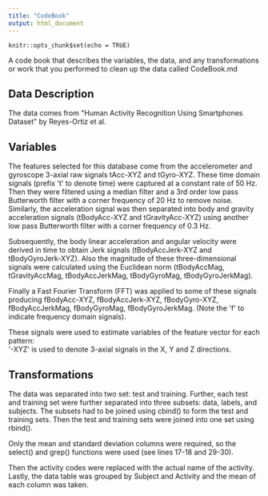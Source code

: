 ```yaml
---
title: "CodeBook"
output: html_document
---
```


```{r setup, include=FALSE}
knitr::opts_chunk$set(echo = TRUE)
```

A code book that describes the variables, the data, and any transformations or work that you performed to clean up the data called CodeBook.md

## Data Description
The data comes from "Human Activity Recognition Using Smartphones Dataset" by Reyes-Ortiz et al.

## Variables
The features selected for this database come from the accelerometer and gyroscope 3-axial raw signals tAcc-XYZ and tGyro-XYZ. These time domain signals (prefix 't' to denote time) were captured at a constant rate of 50 Hz. Then they were filtered using a median filter and a 3rd order low pass Butterworth filter with a corner frequency of 20 Hz to remove noise. Similarly, the acceleration signal was then separated into body and gravity acceleration signals (tBodyAcc-XYZ and tGravityAcc-XYZ) using another low pass Butterworth filter with a corner frequency of 0.3 Hz. 

Subsequently, the body linear acceleration and angular velocity were derived in time to obtain Jerk signals (tBodyAccJerk-XYZ and tBodyGyroJerk-XYZ). Also the magnitude of these three-dimensional signals were calculated using the Euclidean norm (tBodyAccMag, tGravityAccMag, tBodyAccJerkMag, tBodyGyroMag, tBodyGyroJerkMag). 

Finally a Fast Fourier Transform (FFT) was applied to some of these signals producing fBodyAcc-XYZ, fBodyAccJerk-XYZ, fBodyGyro-XYZ, fBodyAccJerkMag, fBodyGyroMag, fBodyGyroJerkMag. (Note the 'f' to indicate frequency domain signals). 

These signals were used to estimate variables of the feature vector for each pattern:  
'-XYZ' is used to denote 3-axial signals in the X, Y and Z directions.

## Transformations
The data was separated into two set: test and training. Further, each test and training set were further separated into three subsets: data, labels, and subjects. The subsets had to be joined using cbind() to form the test and training sets. Then the test and training sets were joined into one set using rbind().

Only the mean and standard deviation columns were required, so the select() and grep() functions were used (see lines 17-18 and 29-30).

Then the activity codes were replaced with the actual name of the activity. Lastly, the data table was grouped by Subject and Activity and the mean of each column was taken.

